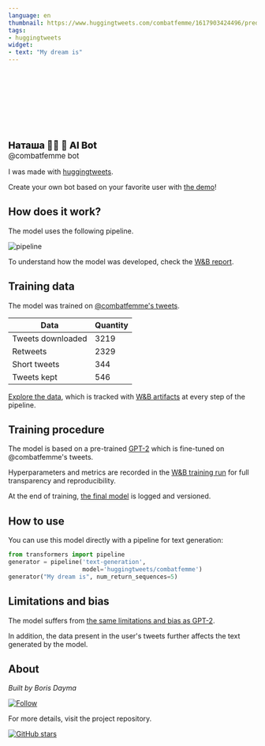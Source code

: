 ```yaml
---
language: en
thumbnail: https://www.huggingtweets.com/combatfemme/1617903424496/predictions.png
tags:
- huggingtweets
widget:
- text: "My dream is"
---
```


<div>
<div style="width: 132px; height:132px; border-radius: 50%; background-size: cover; background-image: url('https://pbs.twimg.com/profile_images/1278680295114338304/9iD9B8s7_400x400.jpg')">
</div>
<div style="margin-top: 8px; font-size: 19px; font-weight: 800">Наташа 🔪🖤 🤖 AI Bot </div>
<div style="font-size: 15px">@combatfemme bot</div>
</div>

I was made with [huggingtweets](https://github.com/borisdayma/huggingtweets).

Create your own bot based on your favorite user with [the demo](https://colab.research.google.com/github/borisdayma/huggingtweets/blob/master/huggingtweets-demo.ipynb)!

## How does it work?

The model uses the following pipeline.

![pipeline](https://github.com/borisdayma/huggingtweets/blob/master/img/pipeline.png?raw=true)

To understand how the model was developed, check the [W&B report](https://wandb.ai/wandb/huggingtweets/reports/HuggingTweets-Train-a-Model-to-Generate-Tweets--VmlldzoxMTY5MjI).

## Training data

The model was trained on [@combatfemme's tweets](https://twitter.com/combatfemme).

| Data | Quantity |
| --- | --- |
| Tweets downloaded | 3219 |
| Retweets | 2329 |
| Short tweets | 344 |
| Tweets kept | 546 |

[Explore the data](https://wandb.ai/wandb/huggingtweets/runs/z3tee2kn/artifacts), which is tracked with [W&B artifacts](https://docs.wandb.com/artifacts) at every step of the pipeline.

## Training procedure

The model is based on a pre-trained [GPT-2](https://huggingface.co/gpt2) which is fine-tuned on @combatfemme's tweets.

Hyperparameters and metrics are recorded in the [W&B training run](https://wandb.ai/wandb/huggingtweets/runs/2o836lhn) for full transparency and reproducibility.

At the end of training, [the final model](https://wandb.ai/wandb/huggingtweets/runs/2o836lhn/artifacts) is logged and versioned.

## How to use

You can use this model directly with a pipeline for text generation:

```python
from transformers import pipeline
generator = pipeline('text-generation',
                     model='huggingtweets/combatfemme')
generator("My dream is", num_return_sequences=5)
```

## Limitations and bias

The model suffers from [the same limitations and bias as GPT-2](https://huggingface.co/gpt2#limitations-and-bias).

In addition, the data present in the user's tweets further affects the text generated by the model.

## About

*Built by Boris Dayma*

[![Follow](https://img.shields.io/twitter/follow/borisdayma?style=social)](https://twitter.com/intent/follow?screen_name=borisdayma)

For more details, visit the project repository.

[![GitHub stars](https://img.shields.io/github/stars/borisdayma/huggingtweets?style=social)](https://github.com/borisdayma/huggingtweets)
